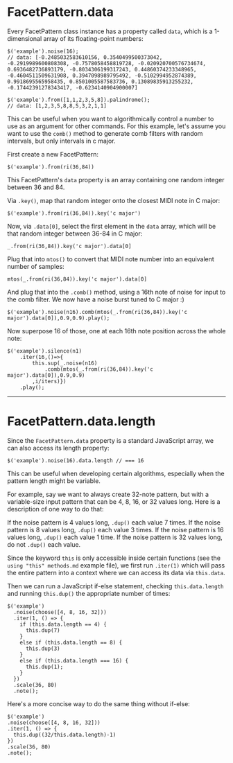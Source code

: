 # FacetPattern.data

Every FacetPattern class instance has a property called `data`, which is a 1-dimensional array of its floating-point numbers:

```
$('example').noise(16);
// data: [-0.2485032583610156, 0.3540499500373042, -0.2919989600808308, -0.7578058458819728, -0.020920700576734674, 0.6936482736893179, -0.8034306199317243, 0.44860374233348965, -0.4604511509631908, 0.3947098989795492, -0.5102994952874389, 0.9918695565958435, 0.8501005587583736, 0.13089835913255232, -0.17442391278343417, -0.6234140904900007]

$('example').from([1,1,2,3,5,8]).palindrome();
// data: [1,2,3,5,8,8,5,3,2,1,1]
```

This can be useful when you want to algorithmically control a number to use as an argument for other commands. For this example, let's assume you want to use the `comb()` method to generate comb filters with random intervals, but only intervals in c major.

First create a new FacetPattern:

`$('example').from(ri(36,84))` 

 This FacetPattern's `data` property is an array containing one random integer between 36 and 84.
 
 Via `.key()`, map that random integer onto the closest MIDI note in C major:

`$('example').from(ri(36,84)).key('c major')`

Now, via `.data[0]`, select the first element in the `data` array, which will be that random integer between 36-84 in C major:

`_.from(ri(36,84)).key('c major').data[0]`

Plug that into `mtos()` to convert that MIDI note number into an equivalent number of samples:

`mtos(_.from(ri(36,84)).key('c major').data[0]`

And plug that into the `.comb()` method, using a 16th note of noise for input to the comb filter. We now have a noise burst tuned to C major :)

`$('example').noise(n16).comb(mtos(_.from(ri(36,84)).key('c major').data[0]),0.9,0.9).play();`

Now superpose 16 of those, one at each 16th note position across the whole note:

```
$('example').silence(n1)
    .iter(16,()=>{
        this.sup(_.noise(n16)
            .comb(mtos(_.from(ri(36,84)).key('c major').data[0]),0.9,0.9)
        ,i/iters)})
    .play();
```

---

# FacetPattern.data.length


Since the `FacetPattern.data` property is a standard JavaScript array, we can also access its length property:

`$('example').noise(16).data.length // === 16`

This can be useful when developing certain algorithms, especially when the pattern length might be variable.

For example, say we want to always create 32-note pattern, but with a variable-size input pattern that can be 4, 8, 16, or 32 values long. Here is a description of one way to do that:

If the noise pattern is 4 values long, `.dup()` each value 7 times.
If the noise pattern is 8 values long,  `.dup()` each value 3 times.
If the noise pattern is 16 values long, `.dup()` each value 1 time.
If the noise pattern is 32 values long, do not `.dup()` each value.

Since the keyword `this` is only accessible inside certain functions (see the `using "this" methods.md` example file), we first run `.iter(1)` which will pass the entire pattern into a context where we can access its data via `this.data`.

Then we can run a JavaScript if-else statement, checking `this.data.length` and running `this.dup()` the appropriate number of times:


```
$('example')
  .noise(choose([4, 8, 16, 32]))
  .iter(1, () => {
  	if (this.data.length == 4) {
      this.dup(7)
    }
  	else if (this.data.length == 8) {
      this.dup(3)
    }
	else if (this.data.length === 16) {
      this.dup(1);
    }
  })
  .scale(36, 80)
  .note();
  ```

  Here's a more concise way to do the same thing without if-else:

  ```
$('example')
  .noise(choose([4, 8, 16, 32]))
  .iter(1, () => {
  	this.dup((32/this.data.length)-1)
  })
  .scale(36, 80)
  .note();
  ```